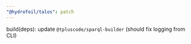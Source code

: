 ```yaml
---
"@hydrofoil/talos": patch
---
```


build(deps): update `@tpluscode/sparql-builder` (should fix logging from CLI)
